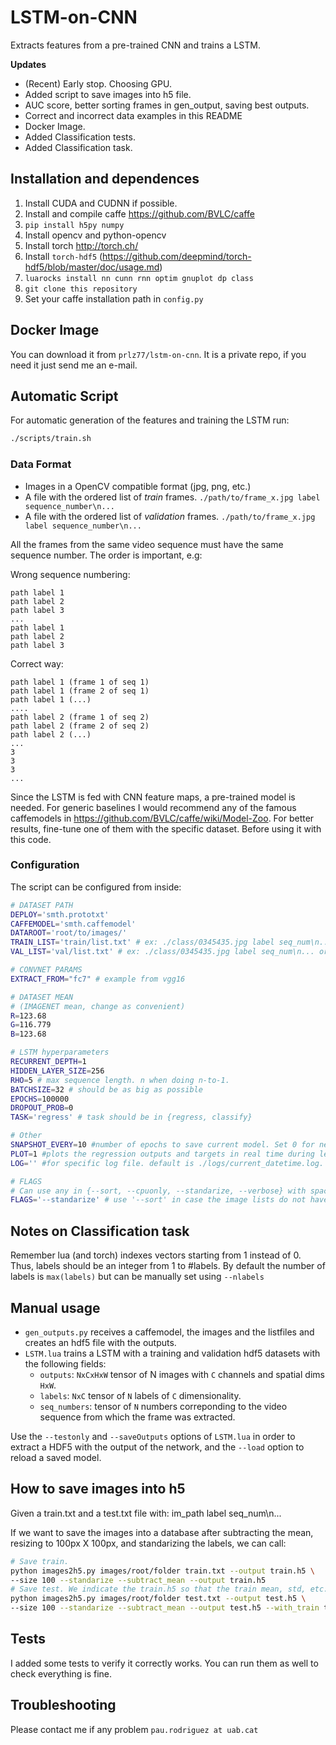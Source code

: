 # LSTM-on-CNN
Extracts features from a pre-trained CNN and trains a LSTM.

**Updates**
* (Recent) Early stop. Choosing GPU.
* Added script to save images into h5 file.
* AUC score, better sorting frames in gen_output, saving best outputs.
* Correct and incorrect data examples in this README
* Docker Image.
* Added Classification tests.
* Added Classification task.


## Installation and dependences
1. Install CUDA and CUDNN if possible.
2. Install and compile caffe https://github.com/BVLC/caffe
3. `pip install h5py numpy`
4. Install opencv and python-opencv
5. Install torch http://torch.ch/
6. Install `torch-hdf5` (https://github.com/deepmind/torch-hdf5/blob/master/doc/usage.md)
7. `luarocks install nn cunn rnn optim gnuplot dp class`
8. `git clone this repository`
9. Set your caffe installation path in `config.py`

## Docker Image
You can download it from `prlz77/lstm-on-cnn`. It is a private repo, if you need it just send me an e-mail.

## Automatic Script
For automatic generation of the features and training the LSTM run:

```bash
./scripts/train.sh
```
### Data Format
* Images in a OpenCV compatible format (jpg, png, etc.)
* A file with the ordered list of *train* frames. `./path/to/frame_x.jpg label sequence_number\n...`
* A file with the ordered list of *validation* frames. `./path/to/frame_x.jpg label sequence_number\n...`

All the frames from the same video sequence must have the same sequence number. The order is important, e.g:

Wrong sequence numbering:
```
path label 1
path label 2
path label 3
...
path label 1
path label 2
path label 3
```
Correct way:
```
path label 1 (frame 1 of seq 1)
path label 1 (frame 2 of seq 1)
path label 1 (...)
....
path label 2 (frame 1 of seq 2)
path label 2 (frame 2 of seq 2)
path label 2 (...)
...
3
3
3
...
```
Since the LSTM is fed with CNN feature maps, a pre-trained model is needed. For generic baselines I would recommend any of the famous caffemodels in https://github.com/BVLC/caffe/wiki/Model-Zoo. For better results, fine-tune one of them with the specific dataset. Before using it with this code.

### Configuration
The script can be configured from inside:

```bash
# DATASET PATH
DEPLOY='smth.prototxt'
CAFFEMODEL='smth.caffemodel'
DATAROOT='root/to/images/'
TRAIN_LIST='train/list.txt' # ex: ./class/0345435.jpg label seq_num\n... or ./0445342.jpg label seq_num\n, etc.
VAL_LIST='val/list.txt' # ex: ./class/0345435.jpg label seq_num\n... or ./0445342.jpg label seq_num\n, etc.

# CONVNET PARAMS
EXTRACT_FROM="fc7" # example from vgg16

# DATASET MEAN
# (IMAGENET mean, change as convenient)
R=123.68 
G=116.779
B=123.68

# LSTM hyperparameters
RECURRENT_DEPTH=1
HIDDEN_LAYER_SIZE=256
RHO=5 # max sequence length. n when doing n-to-1.
BATCHSIZE=32 # should be as big as possible
EPOCHS=100000
DROPOUT_PROB=0
TASK='regress' # task should be in {regress, classify}

# Other
SNAPSHOT_EVERY=10 #number of epochs to save current model. Set 0 for never.
PLOT=1 #plots the regression outputs and targets in real time during learning. Set n to plot every n epochs.
LOG='' #for specific log file. default is ./logs/current_datetime.log. Usage LOG='--logPath <path>'

# FLAGS
# Can use any in {--sort, --cpuonly, --standarize, --verbose} with spaces inbetween
FLAGS='--standarize' # use '--sort' in case the image lists do not have ordered frames
```

## Notes on Classification task
Remember lua (and torch) indexes vectors starting from 1 instead of 0. Thus, labels should be an integer from 1 to #labels.
By default the number of labels is ``max(labels)`` but can be manually set using ``--nlabels``

## Manual usage
* `gen_outputs.py` receives a caffemodel, the images and the listfiles and creates an hdf5 file with the outputs.
* `LSTM.lua` trains a LSTM with a training and validation hdf5 datasets with the following fields:
  - `outputs`: `NxCxHxW` tensor of N images with `C` channels and spatial dims `HxW`.
  - `labels`: `NxC` tensor of `N` labels of `C` dimensionality.
  - `seq_numbers`: tensor of `N` numbers correponding to the video sequence from which the frame was extracted.

Use the `--testonly` and `--saveOutputs` options of `LSTM.lua` in order to extract a HDF5 with the output of the network, and the `--load` option to reload a saved model.

## How to save images into h5
Given a train.txt and a test.txt file with: im_path label seq_num\n...

If we want to save the images into a database after subtracting the mean, resizing to 100px X 100px, and standarizing the labels, we can call:

```bash
# Save train.
python images2h5.py images/root/folder train.txt --output train.h5 \
--size 100 --standarize --subtract_mean --output train.h5
# Save test. We indicate the train.h5 so that the train mean, std, etc. are reused and we do not overfit.
python images2h5.py images/root/folder test.txt --output test.h5 \
--size 100 --standarize --subtract_mean --output test.h5 --with_train train.h5 
```

## Tests
I added some tests to verify it correctly works. You can run them as well to check everything is fine.

## Troubleshooting
Please contact me if any problem `pau.rodriguez at uab.cat`


